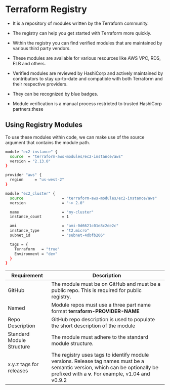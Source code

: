 # Terraform Registry

- It is a repository of modules written by the Terraform community.
  
- The registry can help you get started with Terraform more quickly.
  
- Within the registry you can find verified modules that are maintained by various third party vendors.
  
- These modules are available for various resources like AWS VPC, RDS, ELB and others.
  
- Verified modules are reviewed by HashiCorp and actively maintained by contributors to stay up-to-date and compatible with both Terraform and their respective providers.
  
- They can be recognized by blue badges.
  
- Module verification is a manual process restricted to trusted HashiCorp partners.these 


## Using Registry Modules

To use these modules within code, we can make use of the source argument that contains the module path.
```sh
module "ec2-instance" {
  source  = "terraform-aws-modules/ec2-instance/aws"
  version = "2.13.0"
}
```


```sh
provider "aws" {
  region     = "us-west-2"
}

module "ec2_cluster" {
  source                 = "terraform-aws-modules/ec2-instance/aws"
  version                = "~> 2.0"

  name                   = "my-cluster"
  instance_count         = 1

  ami                    = "ami-0d6621c01e8c2de2c"
  instance_type          = "t2.micro"
  subnet_id              = "subnet-4dbfb206"

  tags = {
    Terraform   = "true"
    Environment = "dev"
  }
}
```
| Requirement                 | Description                                                                                   |
| --------------------------- | --------------------------------------------------------------------------------------------- |
| GitHub                      | The module must be on GitHub and must be a public repo. This is required for public registry. |
| Named                       | Module repos must use a three part name format **terraform-PROVIDER-NAME**                        |
| Repo Description            | GitHub repo description is used to populate the short description of the module               |
| Standard Module Structure   | The module must adhere to the standard module structure.                                      |
| x.y.z tags for releases     | The registry uses tags to identify module versions. Release tag names must be a semantic version, which can be optionally be prefixed with a **v**. For example, v1.04 and v0.9.2                                                              |
